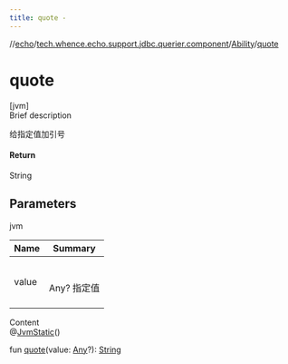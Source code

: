```yaml
---
title: quote -
---
```

//[echo](../../index.md)/[tech.whence.echo.support.jdbc.querier.component](../index.md)/[Ability](index.md)/[quote](quote.md)



# quote  
[jvm]  
Brief description  


给指定值加引号



#### Return  


String



## Parameters  
  
jvm  
  
|  Name|  Summary| 
|---|---|
| value| <br><br>Any? 指定值<br><br>
  
  
Content  
@[JvmStatic](https://kotlinlang.org/api/latest/jvm/stdlib/kotlin.jvm/-jvm-static/index.html)()  
  
fun [quote](quote.md)(value: [Any](https://kotlinlang.org/api/latest/jvm/stdlib/kotlin/-any/index.html)?): [String](https://kotlinlang.org/api/latest/jvm/stdlib/kotlin/-string/index.html)  



